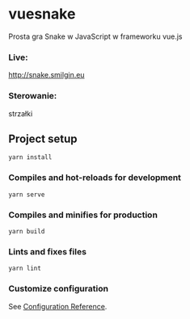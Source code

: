 # vuesnake
Prosta gra Snake w JavaScript w frameworku vue.js
### Live:
http://snake.smilgin.eu
### Sterowanie: 
strzałki
## Project setup
```
yarn install
```

### Compiles and hot-reloads for development
```
yarn serve
```

### Compiles and minifies for production
```
yarn build
```

### Lints and fixes files
```
yarn lint
```

### Customize configuration
See [Configuration Reference](https://cli.vuejs.org/config/).
